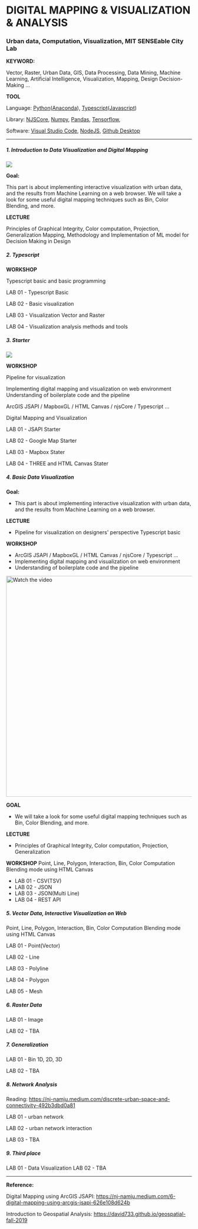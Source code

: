 # DIGITAL MAPPING & VISUALIZATION & ANALYSIS

### Urban data, Computation, Visualization, MIT SENSEable City Lab

**KEYWORD:**

Vector, Raster, Urban Data, GIS, Data Processing, Data Mining, Machine Learning, Artificial Intelligence, Visualization, Mapping, Design Decision-Making ...


**TOOL**

Language: [Python](https://www.python.org/)([Anaconda](https://docs.anaconda.com/anaconda/install/index.html)), [Typescript](https://www.typescriptlang.org/)([Javascript](https://developer.mozilla.org/en-US/docs/Web/JavaScript))

Library: [NJSCore](https://www.npmjs.com/package/njscore), [Numpy](https://numpy.org/), [Pandas](https://pandas.pydata.org/), [Tensorflow](https://www.tensorflow.org/), 

Software: [Visual Studio Code](https://code.visualstudio.com/Download), [NodeJS](https://nodejs.org/en/), [Github Desktop](https://desktop.github.com/)


-----




##### 1. Introduction to Data Visualization and Digital Mapping

![](https://raw.githubusercontent.com/NamjuLee/Data-in-Design-AI-for-Urban-Data-and-Visualization-Harvard-GSD/main/public/reference/img/mapping.jpg)

**Goal:** 

This part is about implementing interactive visualization with urban data, and the results from Machine Learning on a web browser. We will take a look for some useful digital mapping techniques such as Bin, Color Blending, and more.


**LECTURE**

Principles of Graphical Integrity, Color computation, Projection, Generalization
Mapping, Methodology and Implementation of ML model for Decision Making in Design

##### 2. Typescript

**WORKSHOP**

Typescript basic and basic programming 

LAB 01 - Typescript Basic

LAB 02 - Basic visualization

LAB 03 - Visualization Vector and Raster

LAB 04 - Visualization analysis methods and tools


##### 3. Starter

![](https://raw.githubusercontent.com/NamjuLee/Data-in-Design-AI-for-Urban-Data-and-Visualization-Harvard-GSD/main/public/reference/img/mapping2.jpg)

**WORKSHOP**

Pipeline for visualization 

Implementing digital mapping and visualization on web environment 
Understanding of boilerplate code and the pipeline 

ArcGIS JSAPI / MapboxGL / HTML Canvas / njsCore / Typescript ...

Digital Mapping and Visualization

LAB 01 - JSAPI Starter

LAB 02 - Google Map Starter

LAB 03 - Mapbox Stater

LAB 04 - THREE and HTML Canvas Stater



##### 4. Basic Data Visualization

**Goal:** 
* This part is about implementing interactive visualization with urban data, and the results from Machine Learning on a web browser. 

**LECTURE**
* Pipeline for visualization on designers' perspective
Typescript basic

**WORKSHOP**
* ArcGIS JSAPI / MapboxGL / HTML Canvas / njsCore / Typescript ...
* Implementing digital mapping and visualization on web environment 
* Understanding of boilerplate code and the pipeline 

<img src="./reference/img/mapping2.jpg" alt="Watch the video" width="600"/>

**GOAL**
* We will take a look for some useful digital mapping techniques such as Bin, Color Blending, and more.

**LECTURE**
* Principles of Graphical Integrity, Color computation, Projection, Generalization

**WORKSHOP**
Point, Line, Polygon, Interaction, Bin, Color Computation Blending mode using HTML Canvas 
* LAB 01 - CSV(TSV)
* LAB 02 - JSON
* LAB 03 - JSON(Multi Line)
* LAB 04 - REST API


##### 5. Vector Data, Interactive Visualization on Web

Point, Line, Polygon, Interaction, Bin, Color Computation Blending mode using HTML Canvas 

LAB 01 - Point(Vector)

LAB 02 - Line

LAB 03 - Polyline

LAB 04 - Polygon 

LAB 05 - Mesh


##### 6. Raster Data

LAB 01 - Image

LAB 02 - TBA


##### 7. Generalization
LAB 01 - Bin 1D, 2D, 3D

LAB 02 - TBA

##### 8. Network Analysis

Reading: https://nj-namju.medium.com/discrete-urban-space-and-connectivity-492b3dbd0a81

LAB 01 - urban network

LAB 02 - urban network interaction

LAB 03 - TBA

##### 9. Third place
LAB 01 - Data Visualization
LAB 02 - TBA

-----

**Reference:**

Digital Mapping using ArcGIS JSAPI: https://nj-namju.medium.com/6-digital-mapping-using-arcgis-jsapi-626e108d624b

Introduction to Geospatial Analysis: https://david733.github.io/geospatial-fall-2019
